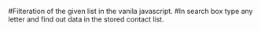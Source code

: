 #Filteration of the given list in the vanila javascript.
#In search box type any letter and find out data in the stored contact list.

